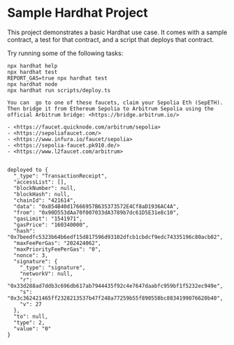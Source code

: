 # Sample Hardhat Project

This project demonstrates a basic Hardhat use case. It comes with a sample contract, a test for that contract, and a script that deploys that contract.

Try running some of the following tasks:

```shell
npx hardhat help
npx hardhat test
REPORT_GAS=true npx hardhat test
npx hardhat node
npx hardhat run scripts/deploy.ts
```

```
You can  go to one of these faucets, claim your Sepolia Eth (SepETH). Then bridge it from Ethereum Sepolia to Arbitrum Sepolia using the official Arbitrum bridge: <https://bridge.arbitrum.io/>

- <https://faucet.quicknode.com/arbitrum/sepolia> 
- <https://sepoliafaucet.com/> 
- <https://www.infura.io/faucet/sepolia> 
- <https://sepolia-faucet.pk910.de/> 
- <https://www.l2faucet.com/arbitrum>


deployed to {
  "_type": "TransactionReceipt",
  "accessList": [],
  "blockNumber": null,
  "blockHash": null,
  "chainId": "421614",
  "data": "0x854B40d17666957B635373572E4Cf8aD1936AC4A",
  "from": "0x90D553dAa70f007033dA3789b7dc61D5E31e8c10",
  "gasLimit": "1541971",
  "gasPrice": "160340000",
  "hash": "0x7beedfc5323b64b6edf15d817596d93102dfcb1cbdcf9edc74335196c80acb02",
  "maxFeePerGas": "202424062",
  "maxPriorityFeePerGas": "0",
  "nonce": 3,
  "signature": {
    "_type": "signature",
    "networkV": null,
    "r": "0x33d288ad7ddb3c696db617ab7944435f92c4e7647daabfc959bf1f5232ec949e",
    "s": "0x3c362421465ff2328213537b47f248a77259b55f890558bc8834199076620b40",
    "v": 27
  },
  "to": null,
  "type": 2,
  "value": "0"
}
```